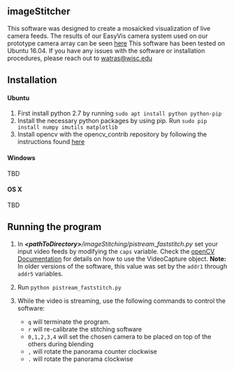 ## imageStitcher

This software was designed to create a mosaicked visualization of live camera feeds. The results of our EasyVis camera system used on our prototype camera array can be seen [here](./sample.mp4) This software has been tested on Ubuntu 16.04. If you have any issues with the software or installation procedures, please reach  out to watras@wisc.edu

## Installation

#### Ubuntu
1. First install python 2.7 by running `sudo apt install python python-pip`
2. Install the necessary python packages by using pip. Run `sudo pip install numpy imutils matplotlib `
3. Install opencv with the opencv_contrib repository by following the instructions found [here](https://elbauldelprogramador.com/en/how-to-compile-opencv3-nonfree-part-from-source/)

#### Windows

TBD

#### OS X

TBD

## Running the program

1. In _**&lt;pathToDirectory>**/imageStitching/pistream_\__faststitch.py_ set your input video feeds by modifying the `caps` variable. Check the [openCV Documentation](https://docs.opencv.org/3.0-beta/doc/py_tutorials/py_gui/py_video_display/py_video_display.html) for details on how to use the VideoCapture object. **Note:** In older versions of the software, this value was set by the `addr1` through `addr5` variables. 

2. Run `python pistream_faststitch.py`
3. While the video is streaming, use the following commands to control the software:
    * `q` will terminate the program.
    * `r` will re-calibrate the stitching software
    * `0,1,2,3,4` will set the chosen camera to be placed on top of the others during blending
    * `,` will rotate the panorama counter clockwise
    * `.` will rotate the panorama clockwise